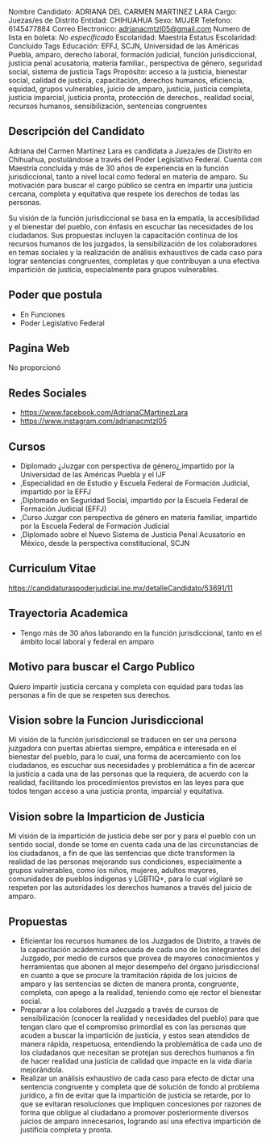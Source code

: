 Nombre Candidato: ADRIANA DEL CARMEN MARTINEZ LARA
Cargo: Juezas/es de Distrito
Entidad: CHIHUAHUA
Sexo: MUJER
Telefono: 6145477884
Correo Electronico: adrianacmtzl05@gmail.com
Numero de lista en boleta: *No especificado*
Escolaridad: Maestría
Estatus Escolaridad: Concluido
Tags Educación: EFFJ, SCJN, Universidad de las Américas Puebla, amparo, derecho laboral, formación judicial, función jurisdiccional, justicia penal acusatoria, materia familiar., perspectiva de género, seguridad social, sistema de justicia
Tags Propósito: acceso a la justicia, bienestar social, calidad de justicia, capacitación, derechos humanos, eficiencia, equidad, grupos vulnerables, juicio de amparo, justicia, justicia completa, justicia imparcial, justicia pronta, protección de derechos., realidad social, recursos humanos, sensibilización, sentencias congruentes


## Descripción del Candidato 

Adriana del Carmen Martínez Lara es candidata a Jueza/es de Distrito en Chihuahua, postulándose a través del Poder Legislativo Federal. Cuenta con Maestría concluida y más de 30 años de experiencia en la función jurisdiccional, tanto a nivel local como federal en materia de amparo. Su motivación para buscar el cargo público se centra en impartir una justicia cercana, completa y equitativa que respete los derechos de todas las personas.

Su visión de la función jurisdiccional se basa en la empatía, la accesibilidad y el bienestar del pueblo, con énfasis en escuchar las necesidades de los ciudadanos. Sus propuestas incluyen la capacitación continua de los recursos humanos de los juzgados, la sensibilización de los colaboradores en temas sociales y la realización de análisis exhaustivos de cada caso para lograr sentencias congruentes, completas y que contribuyan a una efectiva impartición de justicia, especialmente para grupos vulnerables.


## Poder que postula

- En Funciones
- Poder Legislativo Federal


## Pagina Web

No proporcionó


## Redes Sociales

- https://www.facebook.com/AdrianaCMartinezLara
- https://www.instagram.com/adrianacmtzl05


## Cursos

- Diplomado ¿Juzgar con perspectiva de género¿,impartido por la Universidad de las Américas Puebla y el IJF
- ,Especialidad en de Estudio y Escuela Federal de Formación Judicial, impartido por la EFFJ
- ,Diplomado en Seguridad Social, impartido por la Escuela Federal de Formación Judicial (EFFJ)
- ,Curso Juzgar con perspectiva de género en materia familiar, impartido por la Escuela Federal de Formación Judicial
- ,Diplomado sobre el Nuevo Sistema de Justicia Penal Acusatorio en México, desde la perspectiva constitucional, SCJN


## Curriculum Vitae

https://candidaturaspoderjudicial.ine.mx/detalleCandidato/53691/11


## Trayectoria Academica

- Tengo más de 30 años laborando en la función jurisdiccional, tanto en el ámbito local laboral y federal en amparo


## Motivo para buscar el Cargo Publico

Quiero impartir justicia cercana y completa con equidad para todas las personas a fin de que se respeten sus derechos.


## Vision sobre la Funcion Jurisdiccional

Mi visión de la función jurisdiccional se traducen en ser una persona juzgadora con puertas abiertas siempre, empática e interesada en el bienestar del pueblo, para lo cual, una forma de acercamiento con los ciudadanos, es escuchar sus necesidades y problemática a fin de acercar la justicia a cada una de las personas que la requiera, de acuerdo con la realidad, facilitando los procedimientos previstos en las leyes para que todos tengan acceso a una justicia pronta, imparcial y equitativa.


## Vision sobre la Imparticion de Justicia

Mi visión de la impartición de justicia debe ser por y para el pueblo con un sentido social, donde se tome en cuenta cada una de las circunstancias de los ciudadanos, a fin de que las sentencias que dicte transformen la realidad de las personas mejorando sus condiciones, especialmente a grupos vulnerables, como los niños, mujeres, adultos mayores, comunidades de pueblos índigenas y LGBTIQ+, para lo cual vigilaré se respeten por las autoridades los derechos humanos a través del juicio de amparo.


## Propuestas

- Eficientar los recursos humanos de los Juzgados de Distrito, a través de la capacitación acádemica adecuada de cada uno de los integrantes del Juzgado, por medio de cursos que provea de mayores conocimientos y herramientas que abonen al mejor desempeño del órgano jurisdiccional en cuanto a que se procure la tramitación rápida de los juicios de amparo y las sentencias se dicten de manera pronta, congruente, completa, con apego a la realidad, teniendo como eje rector el bienestar social.
- Preparar a los colabores del Juzgado a través de cursos de sensibilización (conocer la realidad y necesidades del pueblo) para que tengan claro que el compromiso primordial es con las personas que acuden a buscar la impartición de justicia, y estos sean atendidos de manera rápida, respetuosa, entendiendo la problemática de cada uno de los ciudadanos que necesitan se protejan sus derechos humanos a fin de hacer realidad una justicia de calidad que impacte en la vida diaria mejorándola.
- Realizar un análisis exhaustivo de cada caso para efecto de dictar una sentencia congruente y completa que dé solución de fondo al problema jurídico, a fin de evitar que la impartición de justicia se retarde, por lo que se evitaran resoluciones que impliquen concesiones por razones de forma que obligue al ciudadano a promover posteriormente diversos juicios de amparo innecesarios, logrando así una efectiva impartición de justificia completa y pronta.


